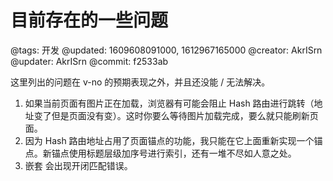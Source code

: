 # 目前存在的一些问题

@tags: 开发
@updated: 1609608091000, 1612967165000
@creator: AkrISrn
@updater: AkrISrn
@commit: f2533ab

这里列出的问题在 v-no 的预期表现之外，并且还没能 / 无法解决。

1. 如果当前页面有图片正在加载，浏览器有可能会阻止 Hash 路由进行跳转（地址变了但是页面没有变）。这时你要么等待图片加载完成，要么就只能刷新页面。
1. 因为 Hash 路由地址占用了页面锚点的功能，我只能在它上面重新实现一个锚点。新锚点使用标题层级加序号进行索引，还有一堆不尽如人意之处。
1. 嵌套 [](/zh/docs/details.md "#")会出现开闭匹配错误。
